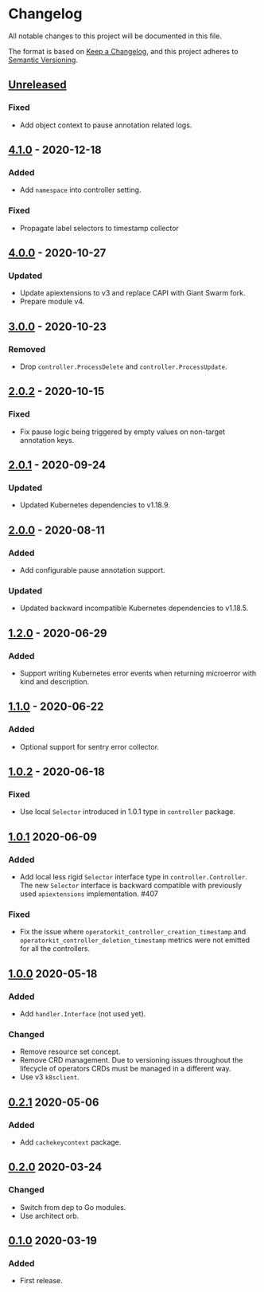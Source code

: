 # Changelog

All notable changes to this project will be documented in this file.

The format is based on [Keep a Changelog](https://keepachangelog.com/en/1.0.0/),
and this project adheres to [Semantic Versioning](https://semver.org/spec/v2.0.0.html).



## [Unreleased]

### Fixed

- Add object context to pause annotation related logs.

## [4.1.0] - 2020-12-18

### Added

- Add `namespace` into controller setting.

### Fixed

- Propagate label selectors to timestamp collector

## [4.0.0] - 2020-10-27

### Updated

- Update apiextensions to v3 and replace CAPI with Giant Swarm fork.
- Prepare module v4.

## [3.0.0] - 2020-10-23

### Removed

- Drop `controller.ProcessDelete` and `controller.ProcessUpdate`.

## [2.0.2] - 2020-10-15

### Fixed

- Fix pause logic being triggered by empty values on non-target annotation keys.

## [2.0.1] - 2020-09-24

### Updated

- Updated Kubernetes dependencies to v1.18.9.

## [2.0.0] - 2020-08-11

### Added

- Add configurable pause annotation support.

### Updated

- Updated backward incompatible Kubernetes dependencies to v1.18.5.

## [1.2.0] - 2020-06-29

### Added

- Support writing Kubernetes error events when returning microerror with kind and description.

## [1.1.0] - 2020-06-22

### Added

- Optional support for sentry error collector.

## [1.0.2] - 2020-06-18

### Fixed

- Use local `Selector` introduced in 1.0.1 type in `controller` package.



## [1.0.1] 2020-06-09

### Added

- Add local less rigid `Selector` interface type in `controller.Controller`.
  The new `Selector` interface is backward compatible with previously used
  `apiextensions` implementation. #407

### Fixed

- Fix the issue where `operatorkit_controller_creation_timestamp` and
  `operatorkit_controller_deletion_timestamp` metrics were not emitted for all
  the controllers.



## [1.0.0] 2020-05-18

### Added

- Add `handler.Interface` (not used yet).

### Changed

- Remove resource set concept.
- Remove CRD management. Due to versioning issues throughout the lifecycle of
  operators CRDs must be managed in a different way.
- Use v3 `k8sclient`.



## [0.2.1] 2020-05-06

### Added

- Add `cachekeycontext` package.



## [0.2.0] 2020-03-24

### Changed

- Switch from dep to Go modules.
- Use architect orb.



## [0.1.0] 2020-03-19

### Added

- First release.



[Unreleased]: https://github.com/giantswarm/operatorkit/compare/v4.1.0...HEAD
[4.1.0]: https://github.com/giantswarm/operatorkit/compare/v4.0.0...v4.1.0
[4.0.0]: https://github.com/giantswarm/operatorkit/compare/v3.0.0...v4.0.0
[3.0.0]: https://github.com/giantswarm/operatorkit/compare/v2.0.2...v3.0.0
[2.0.2]: https://github.com/giantswarm/operatorkit/compare/v2.0.1...v2.0.2
[2.0.1]: https://github.com/giantswarm/operatorkit/compare/v2.0.0...v2.0.1
[2.0.0]: https://github.com/giantswarm/operatorkit/compare/v1.2.0...v2.0.0
[1.2.0]: https://github.com/giantswarm/operatorkit/compare/v1.1.0...v1.2.0
[1.1.0]: https://github.com/giantswarm/operatorkit/compare/v1.0.2...v1.1.0
[1.0.2]: https://github.com/giantswarm/operatorkit/compare/v1.0.1...v1.0.2
[1.0.1]: https://github.com/giantswarm/operatorkit/compare/v1.0.0...v1.0.1
[1.0.0]: https://github.com/giantswarm/operatorkit/compare/v0.2.1...v1.0.0
[0.2.1]: https://github.com/giantswarm/operatorkit/compare/v0.2.0...v0.2.1
[0.2.0]: https://github.com/giantswarm/operatorkit/compare/v0.1.0...v0.2.0

[0.1.0]: https://github.com/giantswarm/operatorkit/releases/tag/v0.1.0
